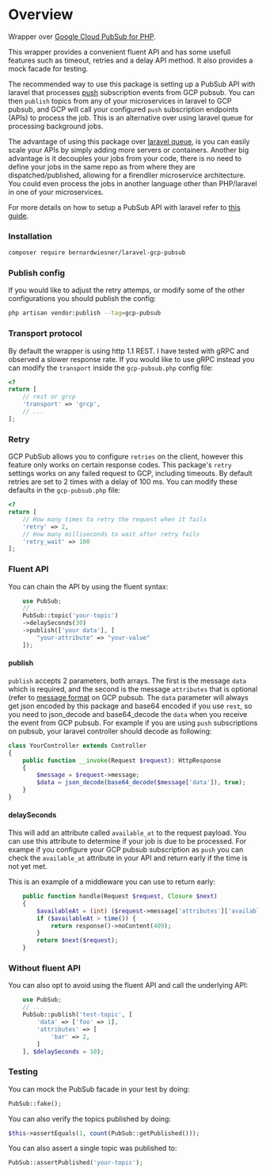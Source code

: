 # Overview

Wrapper over [Google Cloud PubSub for PHP](https://github.com/googleapis/google-cloud-php-pubsub). 

This wrapper provides a convenient fluent API and has some usefull features such as timeout, retries and a delay API method. It also provides a mock facade for testing.

The recommended way to use this package is setting up a PubSub API with laravel that processes [push](https://cloud.google.com/pubsub/docs/push) subscription events from GCP pubsub. You can then `publish` topics from any of your microservices in laravel to GCP pubsub, and GCP will call your configured `push` subscription endpoints (APIs) to process the job. This is an alternative over using laravel queue for processing background jobs. 

The advantage of using this package over [laravel queue](https://laravel.com/docs/9.x/queues), is you can easily scale your APIs by simply adding more servers or containers. Another big advantage is it decouples your jobs from your code, there is no need to define your jobs in the same repo as from where they are dispatched/published, allowing for a firendlier microservice architecture. You could even process the jobs in another language other than PHP/laravel in one of your microservices.

For more details on how to setup a PubSub API with laravel refer to [this guide](https://dev.to/bernardwiesner/laravel-microservice-using-gcp-pubsub-an-alternative-to-laravel-queue-2inc).

### Installation

```sh
composer require bernardwiesner/laravel-gcp-pubsub
```

### Publish config

If you would like to adjust the retry attemps, or modify some of the other configurations you should publish the config:

```sh
php artisan vendor:publish --tag=gcp-pubsub
```

### Transport protocol

By default the wrapper is using http 1.1 REST. I have tested with gRPC and observed a slower response rate. If you would like to use gRPC instead you can modify the `transport` inside the `gcp-pubsub.php` config file:

```php
<?
return [
    // rest or grcp
    'transport' => 'grcp',
    // ...
];
```

### Retry

GCP PubSub allows you to configure `retries` on the client, however this feature only works on certain response codes. This package's `retry` settings works on any failed request to GCP, including timeouts. By default retries are set to 2 times with a delay of 100 ms. You can modify these defaults in the `gcp-pubsub.php` file:

```php
<?
return [
    // How many times to retry the request when it fails
    'retry' => 2,
    // How many milliseconds to wait after retry fails
    'retry_wait' => 100
];
```


### Fluent API

You can chain the API by using the fluent syntax:

```php
    use PubSub;
    // ...
    PubSub::topic('your-topic')
    ->delaySeconds(30)
    ->publish(['your data'], [
        "your-attribute" => "your-value"
    ]);
```

#### publish

`publish` accepts 2 parameters, both arrays. The first is the message `data` which is required, and the second is the message `attributes` that is optional (refer to [message format](https://cloud.google.com/pubsub/docs/push#receive_push) on GCP pubsub. The `data` parameter will always get json encoded by this package and base64 encoded if you use `rest`, so you need to json_decode and base64_decode the `data` when you receive the event from GCP pubsub. For example if you are using `push` subscriptions on pubsub, your laravel controller should decode as following:

```php
class YourController extends Controller
{
    public function __invoke(Request $request): HttpResponse
    {
        $message = $request->message;
        $data = json_decode(base64_decode($message['data']), true);
    }
}
```
#### delaySeconds

This will add an attribute called `available_at` to the request payload. You can use this attribute to determine if your job is due to be processed. For exampe if you configure your GCP pubsub subscription as `push` you can check the `available_at` attribute in your API and return early if the time is not yet met.

This is an example of a middleware you can use to return early:

```php
    public function handle(Request $request, Closure $next)
    {
        $availableAt = (int) ($request->message['attributes']['available_at'] ?? 0);
        if ($availableAt > time()) {
            return response()->noContent(409);
        }
        return $next($request);
    }

```

### Without fluent API

You can also opt to avoid using the fluent API and call the underlying API:

```php
    use PubSub;
    // ...
    PubSub::publish('test-topic', [
        'data' => ['foo' => 1],
        'attributes' => [
            'bar' => 2,
        ]
    ], $delaySeconds = 10);
```

### Testing

You can mock the PubSub facade in your test by doing:

```php
PubSub::fake();
```

You can also verify the topics published by doing:

```php
$this->assertEquals(1, count(PubSub::getPublished()));
```

You can also assert a single topic was published to:

```php
PubSub::assertPublished('your-topic');
```